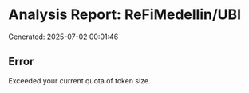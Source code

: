 # Analysis Report: ReFiMedellin/UBI

Generated: 2025-07-02 00:01:46

## Error

Exceeded your current quota of token size.
